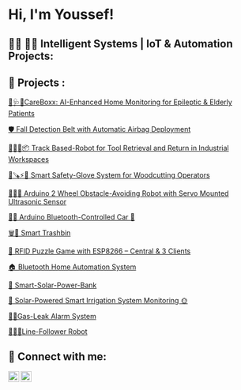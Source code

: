 <h1>Hi, I'm Youssef! 
<h2>👨‍💻 👨‍💻 Intelligent Systems | IoT & Automation Projects:</h2>



<h2>🚀 Projects : </h2>

[ 🚨🩺📱CareBoxx: AI-Enhanced Home Monitoring for Epileptic & Elderly Patients](https://github.com/triki-youssef/CareBox-/edit/main/README.md)




[ 🛡️ Fall Detection Belt with Automatic Airbag Deployment](https://github.com/triki-youssef/-Fall-Detection-Belt-with-Automatic-Airbag-Deployment/tree/main)




 [ 🤖🔧🚂📦 Track Based-Robot for Tool Retrieval and Return in Industrial Workspaces](https://github.com/triki-youssef/Track-Based-Robot-for-Tool-Retrieval-and-Return-in-Industrial-Workspaces)

 
[ 🧤🪚⚡🚨 Smart Safety-Glove System for Woodcutting Operators](https://github.com/triki-youssef/Smart-Safety-Glove-System-for-Woodcutting-Operators/tree/main/G-Wiring)



[ 🤖🛞🔁 Arduino 2 Wheel Obstacle-Avoiding Robot with Servo Mounted Ultrasonic Sensor](https://github.com/triki-youssef/-Arduino-2-Wheel-Obstacle-Avoiding-Robot-with-Servo-Mounted-Ultrasonic-Sensor
) 


[ 🚗🤖 Arduino Bluetooth-Controlled Car 📱 ](https://github.com/triki-youssef/-Arduino-Bluetooth-Controlled-Car) 


[ 🗑️🤖 Smart Trashbin](https://github.com/triki-youssef/Smart-TrashBin/blob/main/README.md)



[ 🔐 RFID Puzzle Game with ESP8266 – Central & 3 Clients](https://github.com/triki-youssef/RFID-Puzzle-Game/tree/main)







[🏠 Bluetooth Home Automation System](https://github.com/triki-youssef/Bluetooth-Home-Automation-System) 




[🔋  Smart-Solar-Power-Bank](https://github.com/triki-youssef/Smart-Solar-Power-Bank-Project/tree/main) 




[🌿 Solar-Powered Smart Irrigation System Monitoring 🌞](https://github.com/triki-youssef/-Solar-Powered-Smart-Irrigation-System-Monitoring-) 




[ 💨🚨Gas-Leak Alarm System](https://github.com/triki-youssef/Gas-Leak-Alarm-System)  






[🤖➖🚗Line-Follower Robot](https://github.com/triki-youssef/Line-Follower-Robot) 

















<h2> 🤳 Connect with me:</h2>


[<img align="left" alt="JoshMadakor | LinkedIn" width="22px" src="https://cdn.jsdelivr.net/npm/simple-icons@v3/icons/linkedin.svg" />][linkedin]
[<img align="left" alt="JoshMadakor | Instagram" width="22px" src="https://cdn.jsdelivr.net/npm/simple-icons@v3/icons/instagram.svg" />][instagram]


[instagram]: https://www.instagram.com/joshmadakor/
[linkedin]: https://linkedin.com/in/joshmadakor



